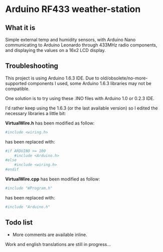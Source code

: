 # Arduino RF433 weather-station

## What it is

Simple external temp and humidity sensors, with Arduino Nano communicating to Arduino Leonardo through 433MHz radio components, and displaying the values on a 16x2 LCD display.

## Troubleshooting

This project is using Arduino 1.6.3 IDE. Due to old/obsolete/no-more-supported components I used, some Arduino 1.6.3 libraries may not be compatible.

One solution is to try using these .INO files with Arduino 1.0 or 0.2.3 IDE.

I'd rather keep using the 1.6.3 (or the last available version) so I edited the necessary libraries a little bit:

**VirtualWire.h** has been modified as follow:
```python
#include <wiring.h>
```
has been replaced with:
```python
#if ARDUINO >= 100
    #include <Arduino.h>
#else
    #include <wiring.h>
#endif
```

**VirtualWire.cpp** has been modified as follow:
```python
#include "WProgram.h"
```
has been replaced with:
```python
#include "Arduino.h"
```

## Todo list

- More comments are available inline.

Work and english translations are still in progress...
